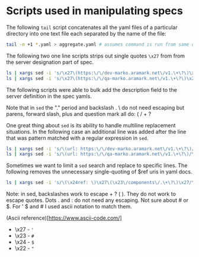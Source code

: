 # Scripts used in manipulating specs

The following `tail` script concatenates all the yaml files of a particular directory into one text file each separated by the name of the file:

```bash
tail -n +1 *.yaml > aggregate.yaml # assumes command is run from same directory where files are and outputs a file called aggregate.yaml
```

The following two one line scripts strips out single quotes `\x27` from from the server designation part of spec.

```bash
ls | xargs sed -i 's/\x27\(https:\/\/dev-marko.aramark.net\/v1.\+\?\)\x27/\1/g'
ls | xargs sed -i 's/\x27\(https:\/\/qa-marko.aramark.net\/v1.\+\?\)\x27/\1/g'
```

The following scripts were able to bulk add the description field to the server definition in the spec yamls.

Note that in `sed` the "." period and backslash . \ do not need escaping but parens, forward slash, plus and question mark all do: ( / + ?

One great thing about `sed` is its ability to handle multiline replacement situations. In the following case an additional line was added after the line that was pattern matched with a regular expression in `sed`.

```bash
ls | xargs sed -i 's/\(url: https:\/\/dev-marko.aramark.net\/v1.\+\?\)/\1\n    description: Development server/g'
ls | xargs sed -i 's/\(url: https:\/\/qa-marko.aramark.net\/v1.\+\?\)/\1\n    description: Testing server/g'
```

Sometimes we want to limit a `sed` search and replace to specific lines. The following removes the unnecessary single-quoting of $ref uris in yaml docs.

```bash
ls | xargs sed -i 's/\(\x24ref: \)\x27\(\x23\/components\/.\+\?\)\x27/\1\2/g'
```

Note: in sed, backslashes work to escape + ? ( ). They do not work to escape quotes. Dots . and : do not need any escaping. Not sure about # or $. For ' $ and # I used ascii notation to match them.

(Ascii reference)[https://www.ascii-code.com/]

* \x27 - `'`
* \x23 - `#`
* \x24 - `$`
* \x22 - `"`

